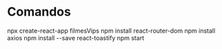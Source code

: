 # Comandos

npx create-react-app filmesVips
npm install react-router-dom
npm install axios
npm install --save react-toastify
npm start
